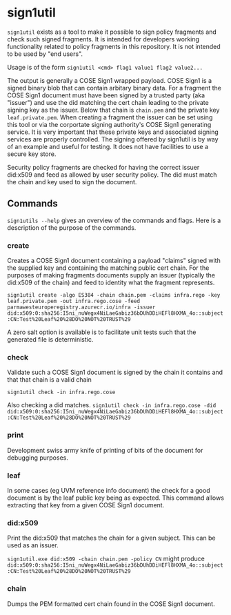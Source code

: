 # sign1util

`sign1util` exists as a tool to make it possible to sign policy fragments and check such
signed fragments. It is intended for developers working functionality related to policy
fragments in this repository. It is not intended to be used by "end users".

Usage is of the form `sign1util <cmd> flag1 value1 flag2 value2...`

The output is generally a COSE Sign1 wrapped payload. COSE Sign1 is a signed binary blob that can contain arbitary binary data.
For a fragment the COSE Sign1 document must have been signed by a trusted party (aka "issuer") and use the did matching the cert chain leading to the private signing key as the issuer. Below that chain is `chain.pem` and the private key `leaf.private.pem`. When creating a fragment the issuer can be set using this tool or via the corportate signing authority's COSE Sign1 generating service. It is very important that these private keys and associated signing services are properly controlled. The signing offered by sign1util is by way of an example and useful for testing. It does not have facilities to use a secure key store.

Security policy fragments are checked for having the correct issuer did:x509 and feed as allowed by user security policy. The did must match the chain and key used to sign the document.

## Commands

`sign1utils --help` gives an overview of the commands and flags. Here is a description of the purpose of the commands.

### create

Creates a COSE Sign1 document containing a payload "claims" signed with the supplied key and containing the matching public cert chain.
For the purposes of making fragments documents supply an issuer (typically the did:x509 of the chain) and feed to identity what the fragment represents.

`sign1util create -algo ES384 -chain chain.pem -claims infra.rego -key leaf.private.pem -out infra.rego.cose -feed parmawesteuroperegistry.azurecr.io/infra -issuer did:x509:0:sha256:I5ni_nuWegx4NiLaeGabiz36bDUhDDiHEFl8HXMA_4o::subject:CN:Test%20Leaf%20%28DO%20NOT%20TRUST%29`

A zero salt option is available is to facilitate unit tests such that the generated file is deterministic.

### check

Validate such a COSE Sign1 document is signed by the chain it contains and that that chain is a valid chain

`sign1util check -in infra.rego.cose`

Also checking a did matches.
`sign1util check -in infra.rego.cose -did did:x509:0:sha256:I5ni_nuWegx4NiLaeGabiz36bDUhDDiHEFl8HXMA_4o::subject:CN:Test%20Leaf%20%28DO%20NOT%20TRUST%29`

### print

Development swiss army knife of printing of bits of the document for debugging purposes.

### leaf

In some cases (eg UVM reference info document) the check for a good document is by the leaf public key being as expected. This command allows extracting that key from a given COSE Sign1 document.

### did:x509

Print the did:x509 that matches the chain for a given subject. This can be used as an issuer.

`sign1util.exe did:x509 -chain chain.pem -policy CN` might produce `did:x509:0:sha256:I5ni_nuWegx4NiLaeGabiz36bDUhDDiHEFl8HXMA_4o::subject:CN:Test%20Leaf%20%28DO%20NOT%20TRUST%29`

### chain

Dumps the PEM formatted cert chain found in the COSE Sign1 document.
